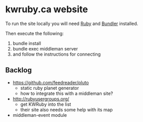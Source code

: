 kwruby.ca website
=================

To run the site locally you will need [Ruby](https://www.ruby-lang.org/en/) and [Bundler](http://bundler.io/) installed.

Then execute the following:

1. bundle install
2. bundle exec middleman server
3. and follow the instructions for connecting

Backlog
-------
* https://github.com/feedreader/pluto
	- static ruby planet generator
	- how to integrate this with a middleman site?
* http://rubyusergroups.org/
	- get KWRuby into the list
	- their site also needs some help with its map
* middleman-event module
